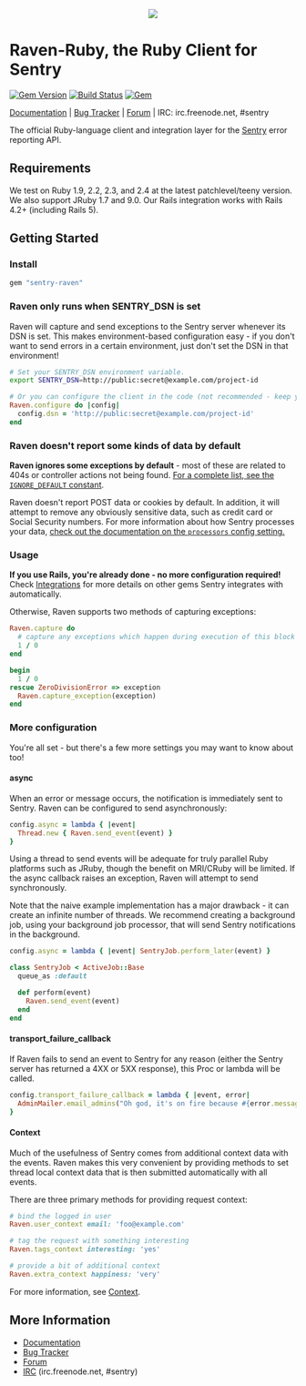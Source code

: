 <p align="center">
  <img src="https://cdn.rawgit.com/getsentry/raven-python/1e525422/docs/_static/logo.png">
</p>

# Raven-Ruby, the Ruby Client for Sentry

[![Gem Version](https://img.shields.io/gem/v/sentry-raven.svg)](https://rubygems.org/gems/sentry-raven)
[![Build Status](https://img.shields.io/travis/getsentry/raven-ruby/master.svg)](https://travis-ci.org/getsentry/raven-ruby)
[![Gem](https://img.shields.io/gem/dt/sentry-raven.svg)](https://rubygems.org/gems/sentry-raven/)


[Documentation](https://docs.getsentry.com/hosted/clients/ruby/) | [Bug Tracker](https://github.com/getsentry/raven-ruby/issues) | [Forum](https://forum.sentry.io/) | IRC: irc.freenode.net, #sentry

The official Ruby-language client and integration layer for the [Sentry](https://github.com/getsentry/sentry) error reporting API.

## Requirements

We test on Ruby 1.9, 2.2, 2.3, and 2.4 at the latest patchlevel/teeny version. We also support JRuby 1.7 and 9.0. Our Rails integration works with Rails 4.2+ (including Rails 5).

## Getting Started

### Install

```ruby
gem "sentry-raven"
```

### Raven only runs when SENTRY_DSN is set

Raven will capture and send exceptions to the Sentry server whenever its DSN is set. This makes environment-based configuration easy - if you don't want to send errors in a certain environment, just don't set the DSN in that environment!

```bash
# Set your SENTRY_DSN environment variable.
export SENTRY_DSN=http://public:secret@example.com/project-id
```
```ruby
# Or you can configure the client in the code (not recommended - keep your DSN secret!)
Raven.configure do |config|
  config.dsn = 'http://public:secret@example.com/project-id'
end
```

### Raven doesn't report some kinds of data by default

**Raven ignores some exceptions by default** - most of these are related to 404s or controller actions not being found. [For a complete list, see the `IGNORE_DEFAULT` constant](https://github.com/getsentry/raven-ruby/blob/master/lib/raven/configuration.rb).

Raven doesn't report POST data or cookies by default. In addition, it will attempt to remove any obviously sensitive data, such as credit card or Social Security numbers. For more information about how Sentry processes your data, [check out the documentation on the `processors` config setting.](https://docs.getsentry.com/hosted/clients/ruby/config/)

### Usage

**If you use Rails, you're already done - no more configuration required!** Check [Integrations](https://docs.getsentry.com/hosted/clients/ruby/integrations/) for more details on other gems Sentry integrates with automatically.

Otherwise, Raven supports two methods of capturing exceptions:

```ruby
Raven.capture do
  # capture any exceptions which happen during execution of this block
  1 / 0
end

begin
  1 / 0
rescue ZeroDivisionError => exception
  Raven.capture_exception(exception)
end
```

### More configuration

You're all set - but there's a few more settings you may want to know about too!

#### async

When an error or message occurs, the notification is immediately sent to Sentry. Raven can be configured to send asynchronously:

```ruby
config.async = lambda { |event|
  Thread.new { Raven.send_event(event) }
}
```

Using a thread to send events will be adequate for truly parallel Ruby platforms such as JRuby, though the benefit on MRI/CRuby will be limited. If the async callback raises an exception, Raven will attempt to send synchronously.

Note that the naive example implementation has a major drawback - it can create an infinite number of threads. We recommend creating a background job, using your background job processor, that will send Sentry notifications in the background.

```ruby
config.async = lambda { |event| SentryJob.perform_later(event) }

class SentryJob < ActiveJob::Base
  queue_as :default

  def perform(event)
    Raven.send_event(event)
  end
end
```

#### transport_failure_callback

If Raven fails to send an event to Sentry for any reason (either the Sentry server has returned a 4XX or 5XX response), this Proc or lambda will be called.

```ruby
config.transport_failure_callback = lambda { |event, error|
  AdminMailer.email_admins("Oh god, it's on fire because #{error.message}!", event).deliver_later
}
```

#### Context

Much of the usefulness of Sentry comes from additional context data with the events. Raven makes this very convenient by providing methods to set thread local context data that is then submitted automatically with all events.

There are three primary methods for providing request context:

```ruby
# bind the logged in user
Raven.user_context email: 'foo@example.com'

# tag the request with something interesting
Raven.tags_context interesting: 'yes'

# provide a bit of additional context
Raven.extra_context happiness: 'very'
```

For more information, see [Context](https://docs.sentry.io/clients/ruby/context/).

## More Information

* [Documentation](https://docs.getsentry.com/hosted/clients/ruby/)
* [Bug Tracker](https://github.com/getsentry/raven-ruby/issues)
* [Forum](https://forum.sentry.io/)
* [IRC](irc://irc.freenode.net/sentry>)  (irc.freenode.net, #sentry)
